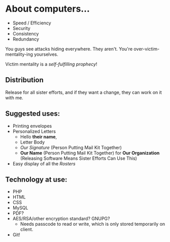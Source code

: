 # About computers…

- Speed / Efficiency
- Security
- Consistency
- Redundancy

You guys see attacks hiding everywhere. They aren't. You're over-victim-mentality-ing yourselves.

Victim mentality is a *self-fulfilling prophecy*!

## Distribution

Release for all sister efforts, and if they want a change, they can work on it with me.

## Suggested uses:

- Printing envelopes
- Personalized Letters
	- Hello **their name**,
	- Letter Body
	- *Our Signature* (Person Putting Mail Kit Together)
	- **Our Name** (Person Putting Mail Kit Together) for **Our Organization** (Releasing Software Means Sister Efforts Can Use This)
- Easy display of all the *Rosters*

## Technology at use:

- PHP
- HTML
- CSS
- MySQL
- PDF?
- AES/RSA/other encryption standard? GNUPG?
	- Needs passcode to read or write, which is only stored temporarily on client.
- Git!